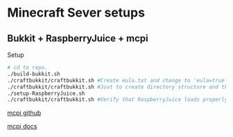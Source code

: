 # Minecraft Sever setups

## Bukkit + RaspberryJuice + mcpi

Setup
```bash
# cd to repo.
./build-bukkit.sh
./craftbukkit/craftbukkit.sh #Create eula.txt and change to 'eula=true' before running again.
./craftbukkit/craftbukkit.sh #Just to create directory structure and then "stop" it.
./setup-RaspberryJuice.sh
./craftbukkit/craftbukkit.sh #Verify that RaspberryJuice loads properly.
```
[mcpi github](https://github.com/martinohanlon/mcpi)

[mcpi docs](https://www.stuffaboutcode.com/p/minecraft-api-reference.html)